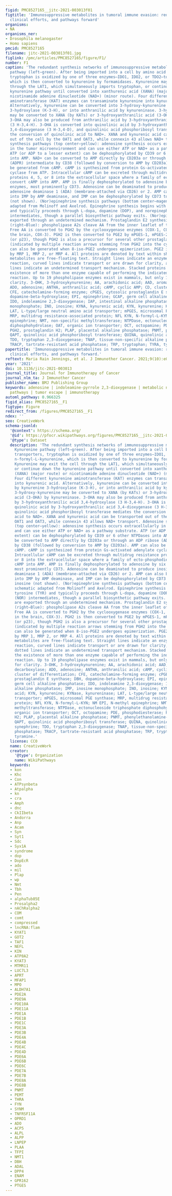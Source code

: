 ```yaml
---
figid: PMC8527165__jitc-2021-003013f01
figtitle: 'Immunosuppressive metabolites in tumoral immune evasion: redundancies,
  clinical efforts, and pathways forward'
organisms:
- NA
organisms_ner:
- Drosophila melanogaster
- Homo sapiens
pmcid: PMC8527165
filename: jitc-2021-003013f01.jpg
figlink: /pmc/articles/PMC8527165/figure/F1/
number: F1
caption: 'The redundant synthesis networks of immunosuppressive metabolites. Kynurenine
  pathway (left—green). After being imported into a cell by amino acid transporters,
  tryptophan is oxidized by one of three enzymes—IDO1, IDO2, or TDO2—to n-formyl-L-kynurenine,
  which is then converted to kynurenine by formamidases. Kynurenine may exit the cell
  through the LAT1, which simultaneously imports tryptophan, or continue down the
  kynurenine pathway until converted into xanthurenic acid (XANA) (major route) or
  nicotinamide adenine dinucleotide (NAD+) (minor route). Four different kynurenine
  aminotransferase (KAT) enzymes can transaminate kynurenine into kynurenic acid.
  Alternatively, kynurenine can be converted into 3-hydroxy-kynurenine by kynurenine
  3-hydroxylase (K-3-H), or into anthranilic acid by kynureninase. 3-hydroxy-kynurenine
  may be converted to XANA (by KATs) or 3-hydroxyanthranilic acid (3-OHA) by kynureninase.
  3-OHA may also be produced from anthranilic acid by 3-hydroxyanthranilic acid 3,4-hydroxylase
  (3 H-3,4-H). 3-OHA is converted into quinolinic acid by 3-hydroxyanthranilic acid
  3,4-dioxygenase (3 H-3,4-D), and quinolinic acid phosphoribosyl transferase mediates
  the conversion of quinolinic acid to NAD+. XANA and kynurenic acid can be transported
  out of the cell by the OAT1 and OAT3, while connexin 43 allows NAD+ transport. Adenosine
  synthesis pathways (top center—yellow): adenosine synthesis occurs extracellularly
  in the tumor microenvironment and can use either ATP or NAD+ as a pathway substrate.
  ATP (or ADP to a lesser extent) can be dephosphorylated by CD39 or 6 other NTPDases
  into AMP. NAD+ can be converted to AMP directly by CD203a or through an ADP ribose
  (ADPR) intermediate by CD38 (followed by conversion to AMP by CD203a). AMP can also
  be generated from cAMP. cAMP is synthesized from protein Gs-activated adenylate
  cyclase from ATP. Intracellular cAMP can be excreted through multidrug resistance
  proteins 4, 5, or 8 into the extracellular space where a family of ecto-phosphodiesterases
  convert cAMP into AMP. AMP is finally dephosphorylated to adenosine by six possible
  enzymes, most prominently CD73. Adenosine can be deaminated to produce inosine by
  adenosine deaminase 1 (ADA) (membrane-attached via CD26) or 2. AMP can also be deaminated
  into IMP by AMP deaminase, and IMP can be dephosphorylated by CD73 to generate inosine
  (not shown). (Nor)epinephrine synthesis pathways (bottom center—magenta): schematic
  adapted from Molinoff and Axelrod. Epinephrine synthesis begins with tyrosine (TYR)
  and typically proceeds through L-dopa, dopamine (DOP), and norepinephrine (NOR)
  intermediates, though a parallel biosynthetic pathway exits. (Nor)epinephrine are
  exported through an undetermined mechanism. Prostaglandin E2 synthesis pathways
  (right—Blue): phospholipase A2s cleave AA from the inner leaflet of the cell membrane.
  Free AA is converted to PGH2 by the cyclooxygenase enzymes (COX-1, COX-2, and in
  the brain, COX-3). PGH2 is then converted to PGE2 by mPGES-1, mPGES-2, or cPGES
  (or p23), though PGH2 is also a precursor for several other prostaglandin derivatives
  (indicated by multiple reaction arrows stemming from PGH2 into the cytosol). PGE2
  can also be generated when 8-iso-PGE2 undergoes epimerization. PGE2 is exported
  by MRP 1, MRP 2, or MRP 4. All proteins are denoted by text within shapes while
  metabolites are free-floating text. Straight lines indicate an enzyme catalyzed
  reaction, curved lines indicate transport or are drawn for clarity, and curved dotted
  lines indicate an undetermined transport mechanism. Stacked proteins indicate the
  existence of more than one enzyme capable of performing the indicated metabolic
  reaction. Up to 19 phospholipase enzymes exist in mammals, but only 1 is shown for
  clarity. 3-OHK, 3-hydroxykynurenine; AA, arachidonic acid; AAD, aromatic acid decarboxylase;
  ADO, adenosine; ANTHA, anthranilic acid; cAMP, cyclic AMP; CD, cluster of differentiation;
  CFE, catecholamine-forming enzyme; cPGES, cytosolic prostaglandin E synthase; DBH,
  dopamine-beta-hydroxylase; EPI, epinephrine; GCAP, germ cell alkaline phosphatase;
  IDO, indoleamine 2,3-dioxygenase; IAP, intestinal alkaline phosphatase; IMP, inosine
  monophosphate; INO, inosine; KYNA, kynurenic acid; KYN, kynurenine; KYNase, kynureninase;
  LAT, L-type/large neutral amino acid transporter; mPGES, microsomal PGE synthase;
  MRP, multidrug resistance-associated protein; NFL KYN, N-formyl-L-KYN; NM EPI, N-methyl
  epinephrine; NMT, non-specific methyltransferase; NTPDase, ectonucleoside triphosphate
  diphosphohydrolase; OAT, organic ion transporter; OCT, octopamine; PDE, phosphodiesterase;
  PGH2, prostaglandin H2; PLAP, placental alkaline phosphatase; PNMT, phenylethanolamine-N-methyltransferase;
  QAPT, quinolinic acid phosphoribosyl transferase; QUINA, quinolinic acid; SYN, synephrine;
  TDO, tryptophan 2,3-dioxygenase; TNAP, tissue-non-specific alkaline phosphatase;
  TRACP, tartrate-resistant acid phosphatase; TRP, tryptophan; TYRA, tyramine.'
papertitle: 'Immunosuppressive metabolites in tumoral immune evasion: redundancies,
  clinical efforts, and pathways forward.'
reftext: Maria Rain Jennings, et al. J Immunother Cancer. 2021;9(10):e003013.
year: '2021'
doi: 10.1136/jitc-2021-003013
journal_title: Journal for Immunotherapy of Cancer
journal_nlm_ta: J Immunother Cancer
publisher_name: BMJ Publishing Group
keywords: adenosine | indoleamine-pyrrole 2,3-dioxygenase | metabolic networks and
  pathways | tumor escape | immunotherapy
automl_pathway: 0.966325
figid_alias: PMC8527165__F1
figtype: Figure
redirect_from: /figures/PMC8527165__F1
ndex: ''
seo: CreativeWork
schema-jsonld:
  '@context': https://schema.org/
  '@id': https://pfocr.wikipathways.org/figures/PMC8527165__jitc-2021-003013f01.html
  '@type': Dataset
  description: 'The redundant synthesis networks of immunosuppressive metabolites.
    Kynurenine pathway (left—green). After being imported into a cell by amino acid
    transporters, tryptophan is oxidized by one of three enzymes—IDO1, IDO2, or TDO2—to
    n-formyl-L-kynurenine, which is then converted to kynurenine by formamidases.
    Kynurenine may exit the cell through the LAT1, which simultaneously imports tryptophan,
    or continue down the kynurenine pathway until converted into xanthurenic acid
    (XANA) (major route) or nicotinamide adenine dinucleotide (NAD+) (minor route).
    Four different kynurenine aminotransferase (KAT) enzymes can transaminate kynurenine
    into kynurenic acid. Alternatively, kynurenine can be converted into 3-hydroxy-kynurenine
    by kynurenine 3-hydroxylase (K-3-H), or into anthranilic acid by kynureninase.
    3-hydroxy-kynurenine may be converted to XANA (by KATs) or 3-hydroxyanthranilic
    acid (3-OHA) by kynureninase. 3-OHA may also be produced from anthranilic acid
    by 3-hydroxyanthranilic acid 3,4-hydroxylase (3 H-3,4-H). 3-OHA is converted into
    quinolinic acid by 3-hydroxyanthranilic acid 3,4-dioxygenase (3 H-3,4-D), and
    quinolinic acid phosphoribosyl transferase mediates the conversion of quinolinic
    acid to NAD+. XANA and kynurenic acid can be transported out of the cell by the
    OAT1 and OAT3, while connexin 43 allows NAD+ transport. Adenosine synthesis pathways
    (top center—yellow): adenosine synthesis occurs extracellularly in the tumor microenvironment
    and can use either ATP or NAD+ as a pathway substrate. ATP (or ADP to a lesser
    extent) can be dephosphorylated by CD39 or 6 other NTPDases into AMP. NAD+ can
    be converted to AMP directly by CD203a or through an ADP ribose (ADPR) intermediate
    by CD38 (followed by conversion to AMP by CD203a). AMP can also be generated from
    cAMP. cAMP is synthesized from protein Gs-activated adenylate cyclase from ATP.
    Intracellular cAMP can be excreted through multidrug resistance proteins 4, 5,
    or 8 into the extracellular space where a family of ecto-phosphodiesterases convert
    cAMP into AMP. AMP is finally dephosphorylated to adenosine by six possible enzymes,
    most prominently CD73. Adenosine can be deaminated to produce inosine by adenosine
    deaminase 1 (ADA) (membrane-attached via CD26) or 2. AMP can also be deaminated
    into IMP by AMP deaminase, and IMP can be dephosphorylated by CD73 to generate
    inosine (not shown). (Nor)epinephrine synthesis pathways (bottom center—magenta):
    schematic adapted from Molinoff and Axelrod. Epinephrine synthesis begins with
    tyrosine (TYR) and typically proceeds through L-dopa, dopamine (DOP), and norepinephrine
    (NOR) intermediates, though a parallel biosynthetic pathway exits. (Nor)epinephrine
    are exported through an undetermined mechanism. Prostaglandin E2 synthesis pathways
    (right—Blue): phospholipase A2s cleave AA from the inner leaflet of the cell membrane.
    Free AA is converted to PGH2 by the cyclooxygenase enzymes (COX-1, COX-2, and
    in the brain, COX-3). PGH2 is then converted to PGE2 by mPGES-1, mPGES-2, or cPGES
    (or p23), though PGH2 is also a precursor for several other prostaglandin derivatives
    (indicated by multiple reaction arrows stemming from PGH2 into the cytosol). PGE2
    can also be generated when 8-iso-PGE2 undergoes epimerization. PGE2 is exported
    by MRP 1, MRP 2, or MRP 4. All proteins are denoted by text within shapes while
    metabolites are free-floating text. Straight lines indicate an enzyme catalyzed
    reaction, curved lines indicate transport or are drawn for clarity, and curved
    dotted lines indicate an undetermined transport mechanism. Stacked proteins indicate
    the existence of more than one enzyme capable of performing the indicated metabolic
    reaction. Up to 19 phospholipase enzymes exist in mammals, but only 1 is shown
    for clarity. 3-OHK, 3-hydroxykynurenine; AA, arachidonic acid; AAD, aromatic acid
    decarboxylase; ADO, adenosine; ANTHA, anthranilic acid; cAMP, cyclic AMP; CD,
    cluster of differentiation; CFE, catecholamine-forming enzyme; cPGES, cytosolic
    prostaglandin E synthase; DBH, dopamine-beta-hydroxylase; EPI, epinephrine; GCAP,
    germ cell alkaline phosphatase; IDO, indoleamine 2,3-dioxygenase; IAP, intestinal
    alkaline phosphatase; IMP, inosine monophosphate; INO, inosine; KYNA, kynurenic
    acid; KYN, kynurenine; KYNase, kynureninase; LAT, L-type/large neutral amino acid
    transporter; mPGES, microsomal PGE synthase; MRP, multidrug resistance-associated
    protein; NFL KYN, N-formyl-L-KYN; NM EPI, N-methyl epinephrine; NMT, non-specific
    methyltransferase; NTPDase, ectonucleoside triphosphate diphosphohydrolase; OAT,
    organic ion transporter; OCT, octopamine; PDE, phosphodiesterase; PGH2, prostaglandin
    H2; PLAP, placental alkaline phosphatase; PNMT, phenylethanolamine-N-methyltransferase;
    QAPT, quinolinic acid phosphoribosyl transferase; QUINA, quinolinic acid; SYN,
    synephrine; TDO, tryptophan 2,3-dioxygenase; TNAP, tissue-non-specific alkaline
    phosphatase; TRACP, tartrate-resistant acid phosphatase; TRP, tryptophan; TYRA,
    tyramine.'
  license: CC0
  name: CreativeWork
  creator:
    '@type': Organization
    name: WikiPathways
  keywords:
  - kon
  - Khc
  - Con
  - ATPsynbeta
  - Atpalpha
  - kn
  - cra
  - Amph
  - dnc
  - CkIIbeta
  - Andorra
  - Anp
  - Acam
  - Syn
  - Syt1
  - Sdc
  - Syx1A
  - syndrome
  - dop
  - DopEcR
  - ado
  - mil
  - Plap
  - wp
  - Nmt
  - Tbh
  - Pen
  - alphaTub85E
  - Prosalpha2
  - nAChRalpha2
  - COM
  - comt
  - compressed
  - lncRNA:flam
  - KYAT1
  - GOT2
  - TAF1
  - NEFL
  - KIN
  - ATP8A2
  - KYAT3
  - MTMR11
  - LUC7L3
  - APRT
  - MFAP1
  - MPO
  - ALDH7A1
  - PDE2A
  - PDE9A
  - PDE10A
  - PDE11A
  - PDE1A
  - PDE1B
  - PDE1C
  - PDE3A
  - PDE3B
  - PDE4A
  - PDE4B
  - PDE4C
  - PDE4D
  - PDE6A
  - PDE6B
  - PDE6C
  - PDE7A
  - PDE7B
  - PDE8A
  - PDE8B
  - PNMT
  - PEMT
  - THRA
  - FYN
  - SYNM
  - TNFRSF11A
  - OPRD1
  - ADO
  - ACP5
  - ALPL
  - ALPP
  - LNPEP
  - PLAA
  - TFPI
  - NMT1
  - DBH
  - ADAL
  - DPP4
  - ENAM
  - GPR162
  - PTGES
---
```

